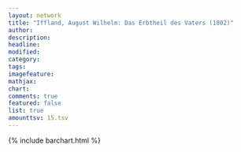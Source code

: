 ```yaml
---
layout: network
title: "Iffland, August Wilhelm: Das Erbtheil des Vaters (1802)"
author:
description:
headline:
modified:
category:
tags:
imagefeature: 
mathjax: 
chart: 
comments: true
featured: false
list: true
amounttsv: 15.tsv
---
```

{% include barchart.html %}
